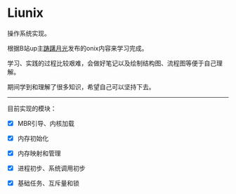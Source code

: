 # Liunix
操作系统实现。

根据B站up主[踌躇月光](https://space.bilibili.com/491131440)发布的onix内容来学习完成。

学习、实践的过程比较艰难，会做好笔记以及绘制结构图、流程图等便于自己理解。

期间学到和理解了很多知识，希望自己可以坚持下去。

---

目前实现的模块：

* [x] MBR引导、内核加载
* [x] 内存初始化
* [x] 内存映射和管理
* [x] 进程初步、系统调用初步
* [x] 基础任务、互斥量和锁


